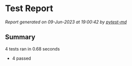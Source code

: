 # Test Report

*Report generated on 09-Jun-2023 at 19:00:42 by [pytest-md]*

[pytest-md]: https://github.com/hackebrot/pytest-md

## Summary

4 tests ran in 0.68 seconds

- 4 passed
